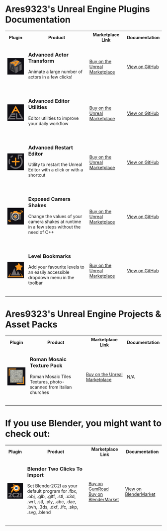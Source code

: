 # Ares9323's Unreal Engine Plugins Documentation

<table>
    <tr>
        <th>Plugin</th>
        <th>Product</th>
        <th>Marketplace Link</th>
        <th>Documentation</th>
    </tr>
    <tr>
        <td><img src="https://github.com/Ares9323/UEPluginsDocumentation/blob/master/AdvancedActorTransform/Images/Logo.png" alt="Logo" style="width:100px"></td>
        <td>
            <h3>Advanced Actor Transform</h3>
            <p>Animate a large number of actors in a few clicks!</p>
            <br>
        </td>
        <td><a href="https://unrealengine.com/marketplace/en-US/product/26fa6336e06b41d2baad1f9308d9019b">Buy on the Unreal Marketplace</a></td>
        <td><a href="https://github.com/Ares9323/UEPluginsDocumentation/blob/master/AdvancedActorTransform/README.md">View on GitHub</a></td>
    </tr>
    <tr>
        <td><img src="https://github.com/Ares9323/UEPluginsDocumentation/blob/master/AdvancedEditorUtilities/Images/Logo.png" alt="Logo" style="width:100px"></td>
        <td>
            <h3>Advanced Editor Utilities</h3>
            <p>Editor utilities to improve your daily workflow</p>
            <br>
        </td>
        <td><a href="https://unrealengine.com/marketplace/en-US/product/f375645593fc4d909bf8c79b9f64a066">Buy on the Unreal Marketplace</a></td>
        <td><a href="https://github.com/Ares9323/UEPluginsDocumentation/blob/master/AdvancedEditorUtilities/README.md">View on GitHub</a></td>
    </tr>
    <tr>
        <td><img src="https://github.com/Ares9323/UEPluginsDocumentation/blob/master/AdvancedRestartEditor/Images/Logo.png" alt="Logo" style="width:100px"></td>
        <td>
            <h3>Advanced Restart Editor</h3>
            <p>Utility to restart the Unreal Editor with a click or with a shortcut</p>
            <br>
        </td>
        <td><a href="https://unrealengine.com/marketplace/en-US/product/dbe5d2a00fa541b2917ae5c987ff5d62">Buy on the Unreal Marketplace</a></td>
        <td><a href="https://github.com/Ares9323/UEPluginsDocumentation/blob/master/AdvancedRestartEditor/README.md">View on GitHub</a></td>
    </tr>
    <tr>
        <td><img src="https://github.com/Ares9323/UEPluginsDocumentation/blob/master/ExposedCameraShakes/Images/Logo.png" alt="Logo" style="width:100px"></td>
        <td>
            <h3>Exposed Camera Shakes</h3>
            <p>Change the values of your camera shakes at runtime in a few steps without the need of C++</p>
            <br>
        </td>
        <td><a href="https://unrealengine.com/marketplace/en-US/product/1f20aaa8b05e43be99c3be67bf5c7745">Buy on the Unreal Marketplace</a></td>
        <td><a href="https://github.com/Ares9323/UEPluginsDocumentation/blob/master/ExposedCameraShakes/README.md">View on GitHub</a></td>
    </tr>
    <tr>
        <td><img src="https://github.com/Ares9323/UEPluginsDocumentation/blob/master/LevelBookmarks/Images/Logo.png" alt="Logo" style="width:100px"></td>
        <td>
            <h3>Level Bookmarks</h3>
            <p>Add your favourite levels to an easily accessible dropdown menu in the toolbar</p>
            <br>
        </td>
        <td><a href="https://unrealengine.com/marketplace/en-US/product/b4a88d66c795480fb803a0f4f8b1907e">Buy on the Unreal Marketplace</a></td>
        <td><a href="https://github.com/Ares9323/UEPluginsDocumentation/blob/master/LevelBookmarks/README.md">View on GitHub</a></td>
    </tr>
</table>

# Ares9323's Unreal Engine Projects & Asset Packs

<table>
    <tr>
        <th>Plugin</th>
        <th>Product</th>
        <th>Marketplace Link</th>
        <th>Documentation</th>
    </tr>
    <tr>
        <td><img src="https://github.com/Ares9323/UEPluginsDocumentation/blob/master/RomanMosaicTexturePack/Images/Logo.png" alt="Logo" style="width:100px"></td>
        <td>
            <h3>Roman Mosaic Texture Pack</h3>
            <p>Roman Mosaic Tiles Textures, photo-scanned from Italian churches</p>
            <br>
        </td>
        <td><a href="https://unrealengine.com/marketplace/en-US/product/0b8a4ffacf3f4c70b0576dd658de7996">Buy on the Unreal Marketplace</a></td>
        <td>N/A</td>
    </tr>
</table>

# If you use Blender, you might want to check out:

<table>
    <tr>
        <th>Plugin</th>
        <th>Product</th>
        <th>Marketplace Link</th>
        <th>Documentation</th>
    </tr>
    <tr>
        <td><img src="https://github.com/Ares9323/UEPluginsDocumentation/blob/master/Blender2c2i/Images/Logo.png" alt="Logo" style="width:100px"></td>
        <td>
            <h3>Blender Two Clicks To Import</h3>
            <p>Set Blender2C2I as your default program for .fbx, .obj, .glb, .gltf, .stl, .x3d, .wrl, .stl, .ply, .abc, .dae, .bvh, .3ds, .dxf, .ifc, .skp, .svg, .blend</p>
            <br>
        </td>
        <td>
            <a href="https://ares9323.gumroad.com/l/blender2c2i">Buy on GumRoad</a><br>
            <a href="https://blendermarket.com/products/blender2c2i">Buy on BlenderMarket</a>
        </td>
        <td><a href="https://blendermarket.com/products/blender2c2i/docs">View on BlenderMarket</a></td>
    </tr>
</table>